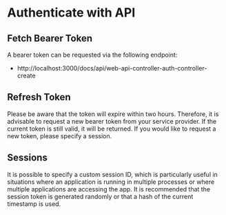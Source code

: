 # Authenticate with API

## Fetch Bearer Token

A bearer token can be requested via the following endpoint:
- http://localhost:3000/docs/api/web-api-controller-auth-controller-create


## Refresh Token

Please be aware that the token will expire within two hours. Therefore, it is advisable to request a new bearer token from your service provider. If the current token is still valid, it will be returned. If you would like to request a new token, please specify a session.

## Sessions

It is possible to specify a custom session ID, which is particularly useful in situations where an application is running in multiple processes or where multiple applications are accessing the app. It is recommended that the session token is generated randomly or that a hash of the current timestamp is used. 
